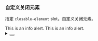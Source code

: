 ### 自定义关闭元素

指定 `closable-element` slot，自定义关闭元素。

<div class="cell-demo vp-raw">
  <yc-row :gutter="[40, 20]">
    <yc-col :span="12">
      <yc-alert closable>
        <template #close-element>
          <icon-close-circle />
        </template>
        This is an info alert.
      </yc-alert>
    </yc-col>
    <yc-col :span="12">
      <yc-alert closable>
        <template #close-element> Close </template>
        This is an info alert.
      </yc-alert>
    </yc-col>
  </yc-row>
</div>

<details>
<summary>
 <button class="code-btn"  >
    <icon-code />
 </button>
</summary>

```vue
<template>
  <yc-row :gutter="[40, 20]">
    <yc-col :span="12">
      <yc-alert closable>
        <template #close-element>
          <icon-close-circle />
        </template>
        This is an info alert.
      </yc-alert>
    </yc-col>
    <yc-col :span="12">
      <yc-alert closable>
        <template #close-element> Close </template>
        This is an info alert.
      </yc-alert>
    </yc-col>
  </yc-row>
</template>
```

</details>
